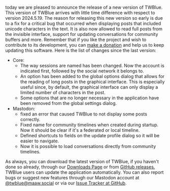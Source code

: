 <!--
.. title: TWBlue 2024.05.23 has been released
.. slug: 2024.05.23
.. date: 2024-05-23 18:01:59 UTC-05:00
.. tags: 
.. category: 
.. link: 
.. description: 
.. type: text
-->

today we are pleased to announce the release of a new version of TWBlue. This version of TWBlue arrives with little time difference with respect to version 2024.5.19. The reason for releasing this new version so early is due to a fix for a critical bug that occurred when displaying posts that included unicode characters in the text. It is also now allowed to read full posts from the invisible interface, support for updating conversations for community buffers and more. Remember that if you like the project and wish to contribute to its development, you can [make a donation](https://twblue.mcvsoftware.com/donate) and help us to keep updating this software.<!-- TEASER_END --> Here is the list of changes since the last version:

* Core:
    * The way sessions are named has been changed. Now the account is indicated first, followed by the social network it belongs to.
    * An option has been added to the global options dialog that allows for the reading of long posts in the graphical interface. This is especially useful since, by default, the graphical interface can only display a limited number of characters in the post.
    * Some options that are no longer necessary in the application have been removed from the global settings dialog.
* Mastodon:
    * fixed an error that caused TWBlue to not display some posts correctly.
    * Fixed name for community timelines when created during startup. Now it should be clear if it's a federated or local timeline.
    * Defined shortcuts to fields on the update profile dialog so it will be easier to navigate.
    * Now it is possible to load conversations directly from community timelines.

As always, you can download the latest version of TWBlue, if you haven't done so already, through our [Downloads Page](https://twblue.mcvsoftware.com/downloads) or from [GitHub releases.](https://github.com/mcv-software/twblue/releases) TWBlue users can update the application automatically. You can also report bugs or suggest new features through our Mastodon account at [@twblue@maaw.social](https://maaw.social/@twblue) or via our [Issue Tracker at GitHub](https://github.com/mcv-software/twblue/issues).